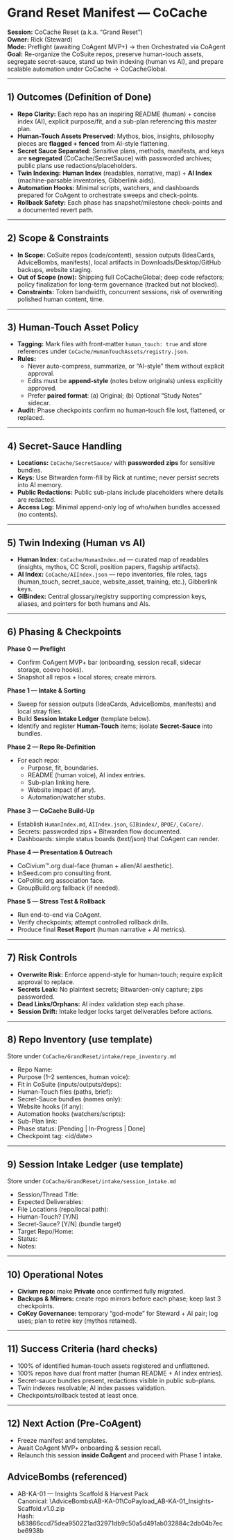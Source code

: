 # Grand Reset Manifest — CoCache

**Session:** CoCache Reset (a.k.a. “Grand Reset”)  
**Owner:** Rick (Steward)  
**Mode:** Preflight (awaiting CoAgent MVP+) → then Orchestrated via CoAgent  
**Goal:** Re-organize the CoSuite repos, preserve human-touch assets, segregate secret-sauce, stand up twin indexing (human vs AI), and prepare scalable automation under CoCache → CoCacheGlobal.

---

## 1) Outcomes (Definition of Done)
- **Repo Clarity:** Each repo has an inspiring README (human) + concise index (AI), explicit purpose/fit, and a sub-plan referencing this master plan.
- **Human-Touch Assets Preserved:** Mythos, bios, insights, philosophy pieces are **flagged + fenced** from AI-style flattening.
- **Secret Sauce Separated:** Sensitive plans, methods, manifests, and keys are **segregated** (CoCache/SecretSauce) with passworded archives; public plans use redactions/placeholders.
- **Twin Indexing:** **Human Index** (readables, narrative, map) + **AI Index** (machine-parsable inventories, Gibberlink aids).
- **Automation Hooks:** Minimal scripts, watchers, and dashboards prepared for CoAgent to orchestrate sweeps and check-points.
- **Rollback Safety:** Each phase has snapshot/milestone check-points and a documented revert path.

---

## 2) Scope & Constraints
- **In Scope:** CoSuite repos (code/content), session outputs (IdeaCards, AdviceBombs, manifests), local artifacts in Downloads/Desktop/GitHub backups, website staging.
- **Out of Scope (now):** Shipping full CoCacheGlobal; deep code refactors; policy finalization for long-term governance (tracked but not blocked).
- **Constraints:** Token bandwidth, concurrent sessions, risk of overwriting polished human content, time.

---

## 3) Human-Touch Asset Policy
- **Tagging:** Mark files with front-matter `human_touch: true` and store references under `CoCache/HumanTouchAssets/registry.json`.
- **Rules:**
  - Never auto-compress, summarize, or “AI-style” them without explicit approval.
  - Edits must be **append-style** (notes below originals) unless explicitly approved.
  - Prefer **paired format**: (a) Original; (b) Optional “Study Notes” sidecar.
- **Audit:** Phase checkpoints confirm no human-touch file lost, flattened, or replaced.

---

## 4) Secret-Sauce Handling
- **Locations:** `CoCache/SecretSauce/` with **passworded zips** for sensitive bundles.
- **Keys:** Use Bitwarden form-fill by Rick at runtime; never persist secrets into AI memory.
- **Public Redactions:** Public sub-plans include placeholders where details are redacted.
- **Access Log:** Minimal append-only log of who/when bundles accessed (no contents).

---

## 5) Twin Indexing (Human vs AI)
- **Human Index:** `CoCache/HumanIndex.md` — curated map of readables (insights, mythos, CC Scroll, position papers, flagship artifacts).
- **AI Index:** `CoCache/AIIndex.json` — repo inventories, file roles, tags (human_touch, secret_sauce, website_asset, training, etc.), Gibberlink keys.
- **GIBindex:** Central glossary/registry supporting compression keys, aliases, and pointers for both humans and AIs.

---

## 6) Phasing & Checkpoints
**Phase 0 — Preflight**
- Confirm CoAgent MVP+ bar (onboarding, session recall, sidecar storage, coevo hooks).
- Snapshot all repos + local stores; create mirrors.

**Phase 1 — Intake & Sorting**
- Sweep for session outputs (IdeaCards, AdviceBombs, manifests) and local stray files.
- Build **Session Intake Ledger** (template below).
- Identify and register **Human-Touch** items; isolate **Secret-Sauce** into bundles.

**Phase 2 — Repo Re-Definition**
- For each repo:
  - Purpose, fit, boundaries.
  - README (human voice), AI index entries.
  - Sub-plan linking here.
  - Website impact (if any).
  - Automation/watcher stubs.

**Phase 3 — CoCache Build-Up**
- Establish `HumanIndex.md`, `AIIndex.json`, `GIBindex/`, `BPOE/`, `CoCore/`.
- Secrets: passworded zips + Bitwarden flow documented.
- Dashboards: simple status boards (text/json) that CoAgent can render.

**Phase 4 — Presentation & Outreach**
- CoCivium™.org dual-face (human + alien/AI aesthetic).
- InSeed.com pro consulting front.
- CoPolitic.org association face.
- GroupBuild.org fallback (if needed).

**Phase 5 — Stress Test & Rollback**
- Run end-to-end via CoAgent.
- Verify checkpoints; attempt controlled rollback drills.
- Produce final **Reset Report** (human narrative + AI metrics).

---

## 7) Risk Controls
- **Overwrite Risk:** Enforce append-style for human-touch; require explicit approval to replace.
- **Secrets Leak:** No plaintext secrets; Bitwarden-only capture; zips passworded.
- **Dead Links/Orphans:** AI index validation step each phase.
- **Session Drift:** Intake ledger locks target deliverables before actions.

---

## 8) Repo Inventory (use template)
Store under `CoCache/GrandReset/intake/repo_inventory.md`

- Repo Name:
- Purpose (1–2 sentences, human voice):
- Fit in CoSuite (inputs/outputs/deps):
- Human-Touch files (paths, brief):
- Secret-Sauce bundles (names only):
- Website hooks (if any):
- Automation hooks (watchers/scripts):
- Sub-Plan link:
- Phase status: [Pending | In-Progress | Done]
- Checkpoint tag: <id/date>

---

## 9) Session Intake Ledger (use template)
Store under `CoCache/GrandReset/intake/session_intake.md`

- Session/Thread Title:
- Expected Deliverables:
- File Locations (repo/local path):
- Human-Touch? [Y/N]
- Secret-Sauce? [Y/N] (bundle target)
- Target Repo/Home:
- Status:
- Notes:

---

## 10) Operational Notes
- **Civium repo:** make **Private** once confirmed fully migrated.
- **Backups & Mirrors:** create repo mirrors before each phase; keep last 3 checkpoints.
- **CoKey Governance:** temporary “god-mode” for Steward + AI pair; log uses; plan to retire key (mythos retained).

---

## 11) Success Criteria (hard checks)
- 100% of identified human-touch assets registered and unflattened.
- 100% repos have dual front matter (human README + AI index entries).
- Secret-sauce bundles present, redactions visible in public sub-plans.
- Twin indexes resolvable; AI index passes validation.
- Checkpoints/rollback tested at least once.

---

## 12) Next Action (Pre-CoAgent)
- Freeze manifest and templates.
- Await CoAgent MVP+ onboarding & session recall.
- Relaunch this session **inside CoAgent** and proceed with Phase 1 intake.
## AdviceBombs (referenced)
- AB-KA-01 — Insights Scaffold & Harvest Pack  
  Canonical: \AdviceBombs\AB-KA-01\CoPayload_AB-KA-01_Insights-Scaffold.v1.0.zip  
  Hash: b83866ccd75dea950221ad32971db9c50a5d491ab032884c2db04b7ecbe6938b


